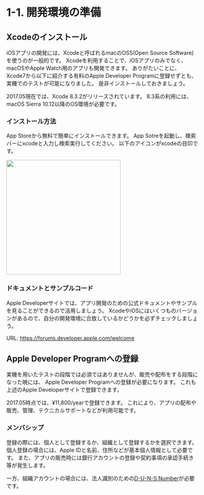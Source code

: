 # 1-1. 開発環境の準備

## Xcodeのインストール

iOSアプリの開発には、Xcodeと呼ばれるmacのOSS(Open Source Software)を使うのが一般的です。
Xcodeを利用することで、iOSアプリのみでなく、macOSやApple Watch用のアプリも開発できます。
ありがたいことに、Xcode7から以下に紹介する有料のApple Developer Programに登録せずとも、実機でのテストが可能になりました。
是非インストールしておきましょう。

2017.05現在では、Xcode 8.3.2がリリースされています。
8.3系の利用には、macOS Sierra 10.12以降のOS環境が必要です。

### インストール方法

App Storeから無料で簡単にインストールできます。
App Sotreを起動し、検索バーにxcodeと入力し検索実行してください。
以下のアイコンがxcodeの目印です。　

<img src="http://is2.mzstatic.com/image/thumb/Purple111/v4/fa/cd/fa/facdfaf5-ade9-f70f-6815-c4863c69cf6e/source/1200x630bb.jpg" width="300">

### ドキュメントとサンプルコード

Apple Developerサイトでは、アプリ開発のための公式ドキュメントやサンプルを見ることができるので活用しましょう。
XcodeやiOSにはいくつものバージョンがあるので、自分の開発環境に合致しているかどうかを必ずチェックしましょう。


URL: https://forums.developer.apple.com/welcome

## Apple Developer Programへの登録

実機を用いたテストの段階では必須ではありませんが、販売や配布をする段階になった暁には、
Apple Developer Programへの登録が必要になります。
これも上述のApple Developerサイトで登録できます。

2017.05時点では、¥11,800/yearで登録できます。
これにより、アプリの配布や販売、管理、テクニカルサポートなどが利用可能です。

### メンバシップ

登録の際には、個人として登録するか、組織として登録するかを選択できます。
個人登録の場合には、Apple IDと名前、住所などが基本個人情報として必要です。
また、アプリの販売時には銀行アカウントの登録や契約事項の承認手続き等が発生します。

一方、組織アカウントの場合には、法人識別のための<a href="http://www.tsr-net.co.jp/service/product/get_a_duns_number/">D-U-N-S Number</a>が必要です。

